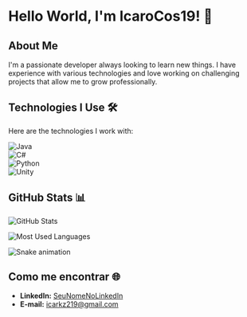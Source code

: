 # Hello World, I'm IcaroCos19! 👋

## About Me  
I'm a passionate developer always looking to learn new things. I have experience with various technologies and love working on challenging projects that allow me to grow professionally.

## Technologies I Use 🛠️  

Here are the technologies I work with:  

![Java](https://img.shields.io/badge/Java-ED8B00?style=for-the-badge&logo=openjdk&logoColor=white)  
![C#](https://img.shields.io/badge/C%23-239120?style=for-the-badge&logo=c-sharp&logoColor=white)  
![Python](https://img.shields.io/badge/Python-3776AB?style=for-the-badge&logo=python&logoColor=white)  
![Unity](https://img.shields.io/badge/Unity-100000?style=for-the-badge&logo=unity&logoColor=white)  


## GitHub Stats 📊  

![GitHub Stats](https://github-readme-stats.vercel.app/api?username=IcaroCos19&show_icons=true&theme=radical)  

![Most Used Languages](https://github-readme-stats.vercel.app/api/top-langs/?username=IcaroCos19&layout=compact&theme=radical)  



![Snake animation](https://github.com/SEU_USERNAME/SEU_USERNAME/blob/output/github-contribution-grid-snake.svg)

## Como me encontrar 🌐


- **LinkedIn:** [SeuNomeNoLinkedIn](https://www.linkedin.com/in/icaro-costa-3a335627b/)
- **E-mail:** icarkz219@gmail.com
